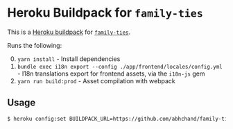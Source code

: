 # Heroku Buildpack for `family-ties`

This is a [Heroku buildpack](http://devcenter.heroku.com/articles/buildpacks) for [`family-ties`](https://github.com/abhchand/family-ties).

Runs the following:

0. `yarn install` - Install dependencies
1. `bundle exec i18n export --config ./app/frontend/locales/config.yml` - I18n translations export for frontend assets, via the `i18n-js` gem
2. `yarn run build:prod` - Asset compilation with webpack

## Usage

```bash
$ heroku config:set BUILDPACK_URL=https://github.com/abhchand/family-ties-heroku-buildpack
```
